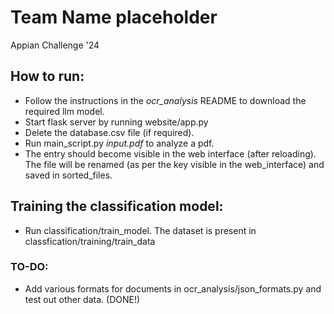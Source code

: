 # Team Name placeholder
Appian Challenge '24

## How to run:
 - Follow the instructions in the _ocr_analysis_ README to download the required llm model.
 - Start flask server by running website/app.py
 - Delete the database.csv file (if required).
 - Run main\_script.py _input.pdf_ to analyze a pdf.
 - The entry should become visible in the web interface (after reloading). The file will be renamed (as per the key visible in the web\_interface) and saved in sorted\_files.

## Training the classification model:
 - Run classification/train_model. The dataset is present in classfication/training/train_data

### TO-DO:
 - Add various formats for documents in ocr\_analysis/json_formats.py and test out other data. (DONE!) 
